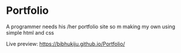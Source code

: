 # Portfolio
A programmer needs his /her portfolio site so m making my own using simple html and css

Live preview:
https://bibhukiju.github.io/Portfolio/
